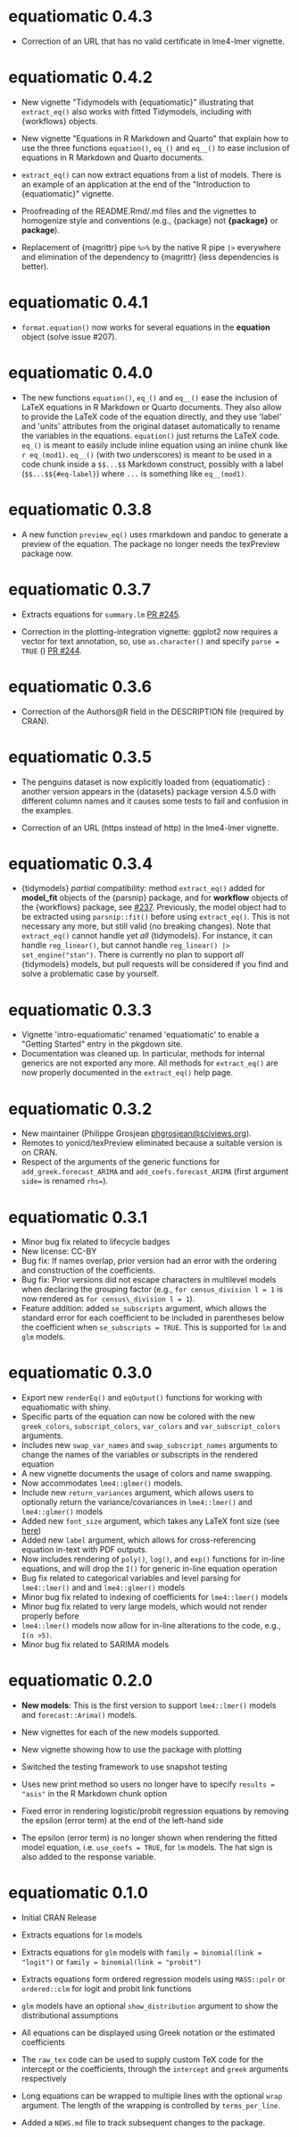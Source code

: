 # equatiomatic 0.4.3

* Correction of an URL that has no valid certificate in lme4-lmer vignette.

# equatiomatic 0.4.2

* New vignette "Tidymodels with {equatiomatic}" illustrating that `extract_eq()`
    also works with fitted Tidymodels, including with {workflows} objects.

* New vignette "Equations in R Markdown and Quarto" that explain how to use the
    three functions `equation()`, `eq_()` and `eq__()` to ease inclusion of
    equations in R Markdown and Quarto documents.

* `extract_eq()` can now extract equations from a list of models. There is an
    example of an application at the end of the "Introduction to {equatiomatic}"
    vignette.

* Proofreading of the README.Rmd/.md files and the vignettes to homogenize style
    and conventions (e.g., {package} not **{package}** or **package**).

* Replacement of {magrittr} pipe `%>%` by the native R pipe `|>` everywhere and
    elimination of the dependency to {magrittr} (less dependencies is better).

# equatiomatic 0.4.1
* `format.equation()` now works for several equations in the **equation**
    object (solve issue #207).

# equatiomatic 0.4.0
* The new functions `equation()`, `eq_()` and `eq__()` ease the inclusion of
    LaTeX equations in R Markdown or Quarto documents. They also allow to
    provide the LaTeX code of the equation directly, and they use 'label' and
    'units' attributes from the original dataset automatically to rename the
    variables in the equations. `equation()` just returns the LaTeX code.
    `eq_()` is meant to easily include inline equation using an inline chunk
    like `r eq_(mod1)`. `eq__()` (with two underscores) is meant to be used in a
    code chunk inside a `$$...$$` Markdown construct, possibly with a label
    (`$$...$${#eq-label}`) where `...` is something like `eq__(mod1)`.

# equatiomatic 0.3.8
* A new function `preview_eq()` uses rmarkdown and pandoc to generate a preview
    of the equation. The package no longer needs the texPreview package now.

# equatiomatic 0.3.7
* Extracts equations for `summary.lm`
    [PR #245](https://github.com/datalorax/equatiomatic/pull/245).

* Correction in the plotting-integration vignette: ggplot2 now requires a vector
    for text annotation, so, use `as.character()` and specify `parse = TRUE` ()
    [PR #244](https://github.com/datalorax/equatiomatic/pull/244).

# equatiomatic 0.3.6
* Correction of the Authors@R field in the DESCRIPTION file (required by CRAN).

# equatiomatic 0.3.5
* The penguins dataset is now explicitly loaded from {equatiomatic} : another
    version appears in the {datasets} package version 4.5.0 with different
    column names and it causes some tests to fail and confusion in the examples.
    
* Correction of an URL (https instead of http) in the lme4-lmer vignette.

# equatiomatic 0.3.4
* {tidymodels} *partial* compatibility: method `extract_eq()` added for
    **model_fit** objects of the {parsnip} package, and for **workflow** objects
    of  the {workflows} package, see
    [#237](https://github.com/datalorax/equatiomatic/pull/237). Previously,
    the model object had to be extracted using `parsnip::fit()` before using
    `extract_eq()`. This is not necessary any more, but still valid (no breaking
    changes). Note that `extract_eq()` cannot handle yet *all* {tidymodels}. For
    instance, it can handle `reg_linear()`, but cannot handle
    `reg_linear() |> set_engine("stan")`. There is currently no plan to support
    *all* {tidymodels} models, but pull requests will be considered if you find
    and solve a problematic case by yourself.

# equatiomatic 0.3.3
* Vignette 'intro-equatiomatic' renamed 'equatiomatic' to enable a "Getting
    Started" entry in the pkgdown site.
* Documentation was cleaned up. In particular, methods for internal generics are
    not exported any more. All methods for `extract_eq()` are now properly
    documented in the `extract_eq()` help page.

# equatiomatic 0.3.2
* New maintainer (Philippe Grosjean phgrosjean@sciviews.org).
* Remotes to yonicd/texPreview eliminated because a suitable version is on CRAN.
* Respect of the arguments of the generic functions for
    `add_greek.forecast_ARIMA` and `add_coefs.forecast_ARIMA` (first argument
    `side=` is renamed `rhs=`).

# equatiomatic 0.3.1
* Minor bug fix related to lifecycle badges
* New license: CC-BY
* Bug fix: If names overlap, prior version had an error with the ordering and
    construction of the coefficients.
* Bug fix: Prior versions did not escape characters in multilevel models when
  declaring the grouping factor (e.g., `for census_division l = 1` is now 
  rendered as `for census\_division l = 1`).
* Feature addition: added `se_subscripts` argument, which allows the standard error for each coefficient to be included in parentheses below the coefficient when `se_subscripts = TRUE`. This is supported for `lm` and `glm` models.

# equatiomatic 0.3.0
* Export new `renderEq()` and `eqOutput()` functions for working with equatiomatic with shiny.
* Specific parts of the equation can now be colored with the new `greek_colors`, `subscript_colors`, `var_colors` and `var_subscript_colors` arguments.
* Includes new `swap_var_names` and `swap_subscript_names` arguments to change
 the names of the variables or subscripts in the rendered equation
* A new vignette documents the usage of colors and name swapping.
* Now accommodates `lme4::glmer()` models.
* Include new `return_variances` argument, which allows users to optionally return the variance/covariances in `lme4::lmer()` and `lme4::glmer()` models
* Added new `font_size` argument, which takes any LaTeX font size (see [here](https://www.overleaf.com/learn/latex/Font_sizes,_families,_and_styles#Font_styles))
* Added new `label` argument, which allows for cross-referencing equation in-text
with PDF outputs.
* Now includes rendering of `poly()`, `log()`, and `exp()` functions for in-line equations, and will drop the `I()` for generic in-line equation operation
* Bug fix related to categorical variables and level parsing for `lme4::lmer()` and and `lme4::glmer()` models
* Minor bug fix related to indexing of coefficients for `lme4::lmer()` models
* Minor bug fix related to very large models, which would not render properly before
* `lme4::lmer()` models now allow for in-line alterations to the code, e.g., `I(n >5)`.
* Minor bug fix related to SARIMA models

# equatiomatic 0.2.0

* **New models**: This is the first version to support `lme4::lmer()` models and
  `forecast::Arima()` models.

* New vignettes for each of the new models supported.

* New vignette showing how to use the package with plotting

* Switched the testing framework to use snapshot testing

* Uses new print method so users no longer have to specify `results = "asis"` in
  the R Markdown chunk option

* Fixed error in rendering logistic/probit regression equations by removing the
  epsilon (error term) at the end of the left-hand side

* The epsilon (error term) is no longer shown when rendering the fitted model
  equation, i.e. `use_coefs = TRUE`, for `lm` models. The hat sign is also added
  to the response variable.

# equatiomatic 0.1.0

* Initial CRAN Release

* Extracts equations for `lm` models

* Extracts equations for `glm` models with `family = binomial(link = "logit")`
  or `family = binomial(link = "probit")`

* Extracts equations form ordered regression models using `MASS::polr` or
  `ordered::clm` for logit and probit link functions

* `glm` models have an optional `show_distribution` argument to show the
  distributional assumptions

* All equations can be displayed using Greek notation or the estimated
  coefficients

* The `raw_tex` code can be used to supply custom TeX code for the intercept or
  the coefficients, through the `intercept` and `greek` arguments respectively

* Long equations can be wrapped to multiple lines with the optional `wrap`
  argument. The length of the wrapping is controlled by `terms_per_line`.

* Added a `NEWS.md` file to track subsequent changes to the package.

